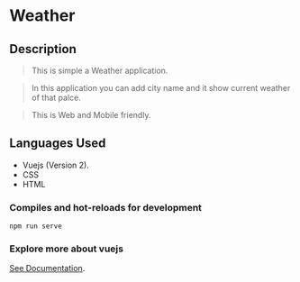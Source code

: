 # Weather

## Description
> This is simple a Weather application.

> In this application you can add city name and it show current weather of that palce.

> This is Web and Mobile friendly.

## Languages Used
  - Vuejs (Version 2).
  - CSS
  - HTML
  
### Compiles and hot-reloads for development
```
npm run serve
```

### Explore more about vuejs
[See Documentation](https://v3.vuejs.org/guide/introduction.html).
